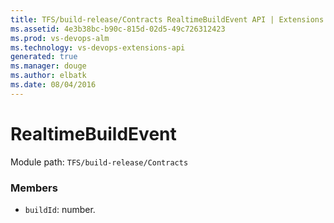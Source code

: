 ```yaml
---
title: TFS/build-release/Contracts RealtimeBuildEvent API | Extensions for Visual Studio Team Services
ms.assetid: 4e3b38bc-b90c-815d-02d5-49c726312423
ms.prod: vs-devops-alm
ms.technology: vs-devops-extensions-api
generated: true
ms.manager: douge
ms.author: elbatk
ms.date: 08/04/2016
---
```


# RealtimeBuildEvent

Module path: `TFS/build-release/Contracts`


### Members

* `buildId`: number. 

